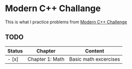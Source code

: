# Modern C++ Challange 
This is what I practice problems from [Modern C++ Challenge](https://www.amazon.com/Modern-Challenge-programmer-real-world-problems/dp/1788993861)

## TODO

| Status | Chapter | Content |
|-----|--------|--------|
| - [x] | Chapter 1: Math | Basic math excercises |